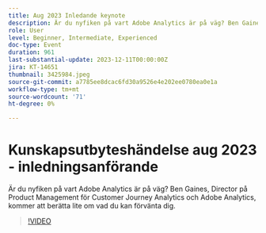 ```yaml
---
title: Aug 2023 Inledande keynote
description: Är du nyfiken på vart Adobe Analytics är på väg? Ben Gaines, Director på Product Management för Customer Journey Analytics och Adobe Analytics, kommer att berätta lite om vad du kan förvänta dig.
role: User
level: Beginner, Intermediate, Experienced
doc-type: Event
duration: 961
last-substantial-update: 2023-12-11T00:00:00Z
jira: KT-14651
thumbnail: 3425984.jpeg
source-git-commit: a7785ee8dcac6fd30a9526e4e202ee0780ea0e1a
workflow-type: tm+mt
source-wordcount: '71'
ht-degree: 0%

---
```



# Kunskapsutbyteshändelse aug 2023 - inledningsanförande

Är du nyfiken på vart Adobe Analytics är på väg? Ben Gaines, Director på Product Management för Customer Journey Analytics och Adobe Analytics, kommer att berätta lite om vad du kan förvänta dig.

>[!VIDEO](https://video.tv.adobe.com/v/3425984/?learn=on)
